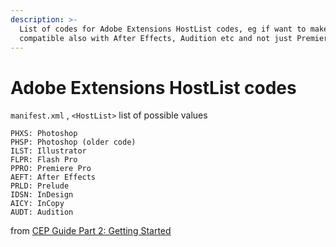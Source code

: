 ```yaml
---
description: >-
  List of codes for Adobe Extensions HostList codes, eg if want to make
  compatible also with After Effects, Audition etc and not just Premiere.
---
```


# Adobe Extensions HostList codes

`manifest.xml` , `<HostList>` list of possible values

```text
PHXS: Photoshop
PHSP: Photoshop (older code)
ILST: Illustrator
FLPR: Flash Pro
PPRO: Premiere Pro
AEFT: After Effects
PRLD: Prelude
IDSN: InDesign
AICY: InCopy
AUDT: Audition
```



from [CEP Guide Part 2: Getting Started](http://aphall.com/2014/08/cep-5-getting-started-en/)

